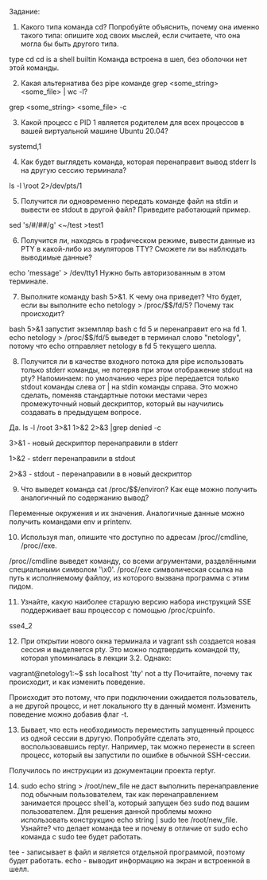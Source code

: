 Задание:

1. Какого типа команда cd? Попробуйте объяснить, почему она именно такого типа: опишите ход своих мыслей, если считаете, что она могла бы быть другого типа.

type cd
cd is a shell builtin
Команда встроена в шел, без оболочки нет этой команды.

2. Какая альтернатива без pipe команде grep <some_string> <some_file> | wc -l?

grep <some_string> <some_file> -с

3. Какой процесс с PID 1 является родителем для всех процессов в вашей виртуальной машине Ubuntu 20.04?

systemd,1

4. Как будет выглядеть команда, которая перенаправит вывод stderr ls на другую сессию терминала?

ls -l \root 2>/dev/pts/1

5. Получится ли одновременно передать команде файл на stdin и вывести ее stdout в другой файл? Приведите работающий пример.

sed 's/#/##/g' <~/test >test1

6. Получится ли, находясь в графическом режиме, вывести данные из PTY в какой-либо из эмуляторов TTY? Сможете ли вы наблюдать выводимые данные?

echo 'message' > /dev/tty1
Нужно быть авторизованным в этом терминале.

7. Выполните команду bash 5>&1. К чему она приведет? Что будет, если вы выполните echo netology > /proc/$$/fd/5? Почему так происходит?

bash 5>&1	запустит экземпляр bash с fd 5 и перенаправит его на fd 1.
echo netology > /proc/$$/fd/5 выведет в терминал слово "netology", потому что echo отправляет netology в fd 5 текущего шелла.

8. Получится ли в качестве входного потока для pipe использовать только stderr команды, не потеряв при этом отображение stdout на pty?
Напоминаем: по умолчанию через pipe передается только stdout команды слева от | на stdin команды справа. Это можно сделать, поменяв стандартные потоки местами через промежуточный новый дескриптор, который вы научились создавать в предыдущем вопросе.

Да.
ls -l /root 3>&1 1>&2 2>&3 |grep denied -c

3>&1 - новый дескриптор перенаправили в stderr

1>&2 - stderr перенаправили в stdout 

2>&3 - stdout - перенаправили в в новый дескриптор

9. Что выведет команда cat /proc/$$/environ? Как еще можно получить аналогичный по содержанию вывод?

Переменные окружения и их значения. Аналогичные данные можно получить командами env и printenv.

10. Используя man, опишите что доступно по адресам /proc/<PID>/cmdline, /proc/<PID>/exe.

/proc/<PID>/cmdline выведет команду, со всеми агрументами, разделёнными специальными символом '\x0'.
/proc/<PID>/exe символическая ссылка на путь к исполняемому файлоу, из которого вызвана программа с этим пидом.

11. Узнайте, какую наиболее старшую версию набора инструкций SSE поддерживает ваш процессор с помощью /proc/cpuinfo.

sse4_2

12. При открытии нового окна терминала и vagrant ssh создается новая сессия и выделяется pty.
Это можно подтвердить командой tty, которая упоминалась в лекции 3.2.
Однако:

vagrant@netology1:~$ ssh localhost 'tty'
not a tty
Почитайте, почему так происходит, и как изменить поведение.

Происходит это потому, что при подключении ожидается пользователь, а не другой процесс, и нет локального tty в данный момент.
Изменить поведение можно добавив флаг -t.

13. Бывает, что есть необходимость переместить запущенный процесс из одной сессии в другую. Попробуйте сделать это, воспользовавшись reptyr. Например, так можно перенести в screen процесс, который вы запустили по ошибке в обычной SSH-сессии.

Получилось по инструкции из документации проекта reptyr.

14. sudo echo string > /root/new_file не даст выполнить перенаправление под обычным пользователем, так как перенаправлением занимается процесс shell'а, который запущен без sudo под вашим пользователем. Для решения данной проблемы можно использовать конструкцию echo string | sudo tee /root/new_file. Узнайте? что делает команда tee и почему в отличие от sudo echo команда с sudo tee будет работать.

tee - записывает в файл и является отдельной программой, поэтому будет работать. 
echo - выводит информацию на экран и встроенной в шелл.
